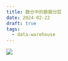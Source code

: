 ```yaml
---
title: 数仓中的数据分层
date: 2024-02-22
draft: true
tags:
  - data-warehouse
---
```



![](https://futurelog-1251943639.cos.accelerate.myqcloud.com/img/202402221543405.png)